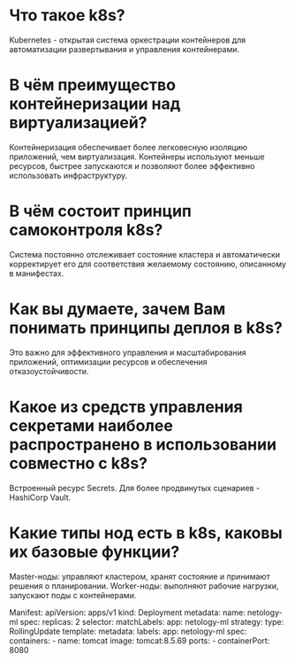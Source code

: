 # Что такое k8s?
Kubernetes - открытая система оркестрации контейнеров для автоматизации развертывания и управления контейнерами.

# В чём преимущество контейнеризации над виртуализацией?
Контейнеризация обеспечивает более легковесную изоляцию приложений, чем виртуализация. Контейнеры используют меньше ресурсов, быстрее запускаются и позволяют более эффективно использовать инфраструктуру.

# В чём состоит принцип самоконтроля k8s?
Система постоянно отслеживает состояние кластера и автоматически корректирует его для соответствия желаемому состоянию, описанному в манифестах.

# Как вы думаете, зачем Вам понимать принципы деплоя в k8s? 
Это важно для эффективного управления и масштабирования приложений, оптимизации ресурсов и обеспечения отказоустойчивости.

# Какое из средств управления секретами наиболее распространено в использовании совместно с k8s? 
Встроенный ресурс Secrets. Для более продвинутых сценариев - HashiCorp Vault.

# Какие типы нод есть в k8s, каковы их базовые функции?
Master-ноды: управляют кластером, хранят состояние и принимают решения о планировании.
Worker-ноды: выполняют рабочие нагрузки, запускают поды с контейнерами.

Manifest:
apiVersion: apps/v1
kind: Deployment
metadata:
  name: netology-ml
spec:
  replicas: 2
  selector:
    matchLabels:
      app: netology-ml
  strategy:
    type: RollingUpdate
  template:
    metadata:
      labels:
        app: netology-ml
    spec:
      containers:
      - name: tomcat
        image: tomcat:8.5.69
        ports:
        - containerPort: 8080